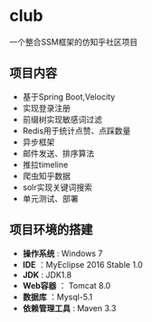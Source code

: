 # club
一个整合SSM框架的仿知乎社区项目

## 项目内容
 - 基于Spring Boot,Velocity
 - 实现登录注册
 - 前缀树实现敏感词过滤
 - Redis用于统计点赞、点踩数量
 - 异步框架
 - 邮件发送、排序算法
 - 推拉timeline
 - 爬虫知乎数据
 - solr实现关键词搜索
 - 单元测试、部署

## 项目环境的搭建
* **操作系统** : Windows 7  
* **IDE** ：MyEclipse 2016 Stable 1.0
* **JDK** : JDK1.8
* **Web容器** ： Tomcat 8.0 
* **数据库** ：Mysql-5.1
* **依赖管理工具** : Maven 3.3